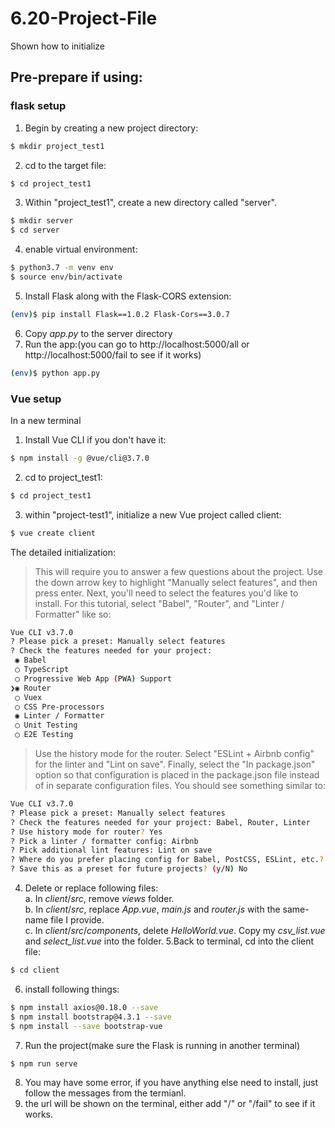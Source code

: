 # 6.20-Project-File
Shown how to initialize<br>
## Pre-prepare if using:<br>
### flask setup
1. Begin by creating a new project directory:
```bash
$ mkdir project_test1
```
2. cd to the target file: <br>
```bash
$ cd project_test1
```
3. Within "project_test1", create a new directory called "server". 
```bash
$ mkdir server
$ cd server
```
4. enable virtual environment:
```bash
$ python3.7 -m venv env
$ source env/bin/activate
```
5. Install Flask along with the Flask-CORS extension:
```bash
(env)$ pip install Flask==1.0.2 Flask-Cors==3.0.7
```
6. Copy _app.py_ to the server directory
7. Run the app:(you can go to  http://localhost:5000/all or  http://localhost:5000/fail to see if it works)
```bash
(env)$ python app.py
```
### Vue setup
In a new terminal<br>
1. Install Vue CLI if you don't have it:
```bash
$ npm install -g @vue/cli@3.7.0
```
2. cd to project_test1:
```bash
$ cd project_test1
```
3. within "project-test1", initialize a new Vue project called client:
```bash
$ vue create client
```
The detailed initialization:
> This will require you to answer a few questions about the project. Use the down arrow key to highlight "Manually select features", and then press enter. Next, you'll need to select the features you'd like to install. For this tutorial, select "Babel", "Router", and "Linter / Formatter" like so:
```bash
Vue CLI v3.7.0
? Please pick a preset: Manually select features
? Check the features needed for your project:
 ◉ Babel
 ◯ TypeScript
 ◯ Progressive Web App (PWA) Support
❯◉ Router
 ◯ Vuex
 ◯ CSS Pre-processors
 ◉ Linter / Formatter
 ◯ Unit Testing
 ◯ E2E Testing
 ```
 >Use the history mode for the router. Select "ESLint + Airbnb config" for the linter and "Lint on save". Finally, select the "In package.json" option so that configuration is placed in the package.json file instead of in separate configuration files. You should see something similar to:
```bash
Vue CLI v3.7.0
? Please pick a preset: Manually select features
? Check the features needed for your project: Babel, Router, Linter
? Use history mode for router? Yes
? Pick a linter / formatter config: Airbnb
? Pick additional lint features: Lint on save
? Where do you prefer placing config for Babel, PostCSS, ESLint, etc.? In package.json
? Save this as a preset for future projects? (y/N) No
```
4. Delete or replace following files:<br>
    a. In _client_/_src_, remove _views_ folder.<br>
    b. In _client_/_src_, replace _App.vue_, _main.js_ and _router.js_ with the same-name file I provide.<br>
    c. In _client_/_src_/_components_, delete _HelloWorld.vue_. Copy my _csv_list.vue_ and _select_list.vue_ into the folder.
5.Back to terminal, cd into the client file:
```bash
$ cd client
```
6. install following things:
```bash
$ npm install axios@0.18.0 --save
$ npm install bootstrap@4.3.1 --save
$ npm install --save bootstrap-vue
```
7. Run the project(make sure the Flask is running in another terminal)
```bash
$ npm run serve
```
8. You may have some error, if you have anything else need to install, just follow the messages from the termianl.<br>
9. the url will be shown on the terminal, either add "/" or "/fail" to see if it works.
